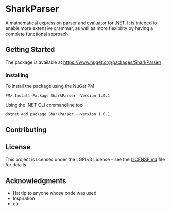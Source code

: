# SharkParser
A mathematical expression parser and evaluator for .NET. It is inteded to enable more extensive grammar, as well as more flexibility by having a complete functional approach.


## Getting Started

The package is available at https://www.nuget.org/packages/SharkParser/ 


### Installing

To install the package using the NuGet PM

```
PM> Install-Package SharkParser -Version 1.0.1
```

Using the .NET CLI commandline tool

```
dotnet add package SharkParser --version 1.0.1
```




## Contributing




## License

This project is licensed under the LGPLv3 License - see the [LICENSE.md](LICENSE.md) file for details

## Acknowledgments

* Hat tip to anyone whose code was used
* Inspiration
* etc
